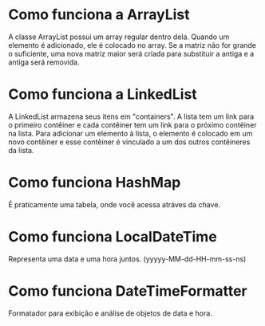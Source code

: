 # Como funciona a ArrayList
A classe ArrayList possui um array regular dentro dela. Quando um elemento é adicionado, ele é colocado no array. Se a matriz não for grande o suficiente, uma nova matriz maior será criada para substituir a antiga e a antiga será removida.

# Como funciona a LinkedList
A LinkedList armazena seus itens em "containers". A lista tem um link para o primeiro contêiner e cada contêiner tem um link para o próximo contêiner na lista. Para adicionar um elemento à lista, o elemento é colocado em um novo contêiner e esse contêiner é vinculado a um dos outros contêineres da lista.

# Como funciona HashMap
É praticamente uma tabela, onde você acessa atráves da chave.

# Como funciona LocalDateTime
Representa uma data e uma hora juntos. (yyyyy-MM-dd-HH-mm-ss-ns)

# Como funciona DateTimeFormatter
Formatador para exibição e análise de objetos de data e hora.
